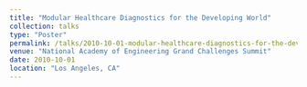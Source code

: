 ```yaml
---
title: "Modular Healthcare Diagnostics for the Developing World"
collection: talks
type: "Poster"
permalink: /talks/2010-10-01-modular-healthcare-diagnostics-for-the-developing-world
venue: "National Academy of Engineering Grand Challenges Summit"
date: 2010-10-01
location: "Los Angeles, CA"
---
```

